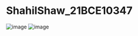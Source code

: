 # ShahilShaw_21BCE10347
![image](https://github.com/user-attachments/assets/cdf0a2cd-9c7d-4063-af50-471954fd46e8)
![image](https://github.com/user-attachments/assets/7b371a00-18af-4793-85f7-f87d0ee49ac9)
